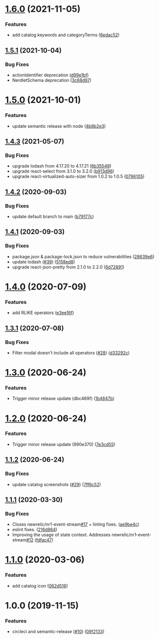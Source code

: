# [1.6.0](https://github.com/newrelic/nr1-event-stream/compare/v1.5.1...v1.6.0) (2021-11-05)


### Features

* add catalog keywords and categoryTerms ([6edac52](https://github.com/newrelic/nr1-event-stream/commit/6edac52ca7922550be24a362f4ac369d23437daf))

## [1.5.1](https://github.com/newrelic/nr1-event-stream/compare/v1.5.0...v1.5.1) (2021-10-04)


### Bug Fixes

* actionIdentifier deprecation ([d99e1bf](https://github.com/newrelic/nr1-event-stream/commit/d99e1bfc24e4dbeca5a07649c49bd2a88fadfbbf))
* NerdletSchema deprecation ([3c68d97](https://github.com/newrelic/nr1-event-stream/commit/3c68d9712ee9d2ea5c60f6123ecd26062af5d6ed))

# [1.5.0](https://github.com/newrelic/nr1-event-stream/compare/v1.4.3...v1.5.0) (2021-10-01)


### Features

* update semantic release with node ([4b8b2e3](https://github.com/newrelic/nr1-event-stream/commit/4b8b2e3e32920fe3fd68932813bb68b51b6a4dc5))

## [1.4.3](https://github.com/newrelic/nr1-event-stream/compare/v1.4.2...v1.4.3) (2021-05-07)


### Bug Fixes

* upgrade lodash from 4.17.20 to 4.17.21 ([6b35549](https://github.com/newrelic/nr1-event-stream/commit/6b35549329d851aae18b9b29f1b5523d2a2814df))
* upgrade react-select from 3.1.0 to 3.2.0 ([b913d96](https://github.com/newrelic/nr1-event-stream/commit/b913d96d11e9beddd7fcbc0c8dd058e1c3a2a527))
* upgrade react-virtualized-auto-sizer from 1.0.2 to 1.0.5 ([0796105](https://github.com/newrelic/nr1-event-stream/commit/07961056f2ce379bfc62db31b7419c991a016754))

## [1.4.2](https://github.com/newrelic/nr1-event-stream/compare/v1.4.1...v1.4.2) (2020-09-03)


### Bug Fixes

* update default branch to main ([b79177c](https://github.com/newrelic/nr1-event-stream/commit/b79177c2a849f2a8b7fe1c47d7928963c946e535))

## [1.4.1](https://github.com/newrelic/nr1-event-stream/compare/v1.4.0...v1.4.1) (2020-09-03)


### Bug Fixes

* package.json & package-lock.json to reduce vulnerabilities ([28639e6](https://github.com/newrelic/nr1-event-stream/commit/28639e6c3a6decc1cb542e95361d241f2f70a0c5))
* update lodash ([#39](https://github.com/newrelic/nr1-event-stream/issues/39)) ([5158ed8](https://github.com/newrelic/nr1-event-stream/commit/5158ed8b0b082b9a05f2e7a0057de0b6af487e2f))
* upgrade react-json-pretty from 2.1.0 to 2.2.0 ([6d72891](https://github.com/newrelic/nr1-event-stream/commit/6d7289118bd21f579dde4b99d9d2b8e2e5194110))

# [1.4.0](https://github.com/newrelic/nr1-event-stream/compare/v1.3.1...v1.4.0) (2020-07-09)


### Features

* add RLIKE operators ([e3ee16f](https://github.com/newrelic/nr1-event-stream/commit/e3ee16f2c73e80bb5f9f4605f86d0582c42ac137))

## [1.3.1](https://github.com/newrelic/nr1-event-stream/compare/v1.3.0...v1.3.1) (2020-07-08)


### Bug Fixes

* Filter modal doesn't include all operators ([#28](https://github.com/newrelic/nr1-event-stream/issues/28)) ([d33292c](https://github.com/newrelic/nr1-event-stream/commit/d33292c72c62017369b341593ef0c003c2b6cff3))

# [1.3.0](https://github.com/newrelic/nr1-event-stream/compare/v1.2.0...v1.3.0) (2020-06-24)


### Features

* Trigger minor release update (dbc469f) ([1b4847b](https://github.com/newrelic/nr1-event-stream/commit/1b4847ba80b594282c451e2160f1704f1ed7c1c0))

# [1.2.0](https://github.com/newrelic/nr1-event-stream/compare/v1.1.2...v1.2.0) (2020-06-24)


### Features

* Trigger minor release update (990e370) ([7e3cd55](https://github.com/newrelic/nr1-event-stream/commit/7e3cd55e7fccb5a87ae80db7de41537c9fbc4faf))

## [1.1.2](https://github.com/newrelic/nr1-event-stream/compare/v1.1.1...v1.1.2) (2020-06-24)


### Bug Fixes

* update catalog screenshots ([#29](https://github.com/newrelic/nr1-event-stream/issues/29)) ([7ff6c52](https://github.com/newrelic/nr1-event-stream/commit/7ff6c52a3ae3a7e567396359e9570ecc2e18a750))

## [1.1.1](https://github.com/newrelic/nr1-event-stream/compare/v1.1.0...v1.1.1) (2020-03-30)


### Bug Fixes

* Closes newrelic/nr1-event-stream[#17](https://github.com/newrelic/nr1-event-stream/issues/17) + linting fixes. ([ae9be4c](https://github.com/newrelic/nr1-event-stream/commit/ae9be4c5809d1807975c6e77b1ad5fabb548a2cd))
* eslint fixes. ([216d864](https://github.com/newrelic/nr1-event-stream/commit/216d8647fc189bd6c54c5a2bde4e1487ea6d6c43))
* Improving the usage of state context. Addresses newrelic/nr1-event-stream[#12](https://github.com/newrelic/nr1-event-stream/issues/12) ([fdfac47](https://github.com/newrelic/nr1-event-stream/commit/fdfac47a335d1c6387a81659589f0c49001d2f0b))

# [1.1.0](https://github.com/newrelic/nr1-event-stream/compare/v1.0.0...v1.1.0) (2020-03-06)


### Features

* add catalog icon ([062d516](https://github.com/newrelic/nr1-event-stream/commit/062d516e8ba85b5af29823505a9879c19651662b))

# 1.0.0 (2019-11-15)


### Features

* circleci and semantic-release ([#10](https://github.com/newrelic/nr1-event-stream/issues/10)) ([09f2133](https://github.com/newrelic/nr1-event-stream/commit/09f2133627756c11da29c90db9233922e3037099))
